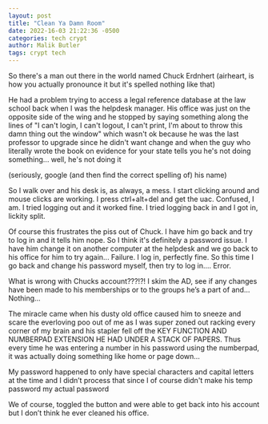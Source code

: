 ```yaml
---
layout: post
title: "Clean Ya Damn Room"
date: 2022-16-03 21:22:36 -0500
categories: tech crypt
author: Malik Butler
tags: crypt tech
---
```


So there's a man out there in the world named Chuck Erdnhert (airheart, is how you actually pronounce it but it's spelled nothing like that)

He had a problem trying to access a legal reference database at the law school back when I was the helpdesk manager. His office was just on the opposite side of the wing and he stopped by saying something along the lines of "I can't login, I can't logout, I can't print, I'm about to throw this damn thing out the window" which wasn't ok because he was the last professor to upgrade since he didn't want change and when the guy who literally wrote the book on evidence for your state tells you he's not doing something... well, he's not doing it

(seriously, google (and then find the correct spelling of) his name)

So I walk over and his desk is, as always, a mess. I start clicking around and mouse clicks are working. I press ctrl+alt+del and get the uac. Confused, I am. I tried logging out and it worked fine. I tried logging back in and I got in, lickity split.

Of course this frustrates the piss out of Chuck. I have him go back and try to log in and it tells him nope. So I think it's definitely a password issue. I have him change it on another computer at the helpdesk and we go back to his office for him to try again... Failure. I log in, perfectly fine. So this time I go back and change his password myself, then try to log in.... Error.

What is wrong with Chucks account???!?! I skim the AD, see if any changes have been made to his memberships or to the groups he’s a part of and… Nothing…

The miracle came when his dusty old office caused him to sneeze and scare the everloving poo out of me as I was super zoned out racking every corner of my brain and his stapler fell off the KEY FUNCTION AND NUMBERPAD EXTENSION HE HAD UNDER A STACK OF PAPERS. Thus every time he was entering a number in his password using the numberpad, it was actually doing something like home or page down…

My password happened to only have special characters and capital letters at the time and I didn’t process that since I of course didn't make his temp password my actual password

We of course, toggled the button and were able to get back into his account but I don’t think he ever cleaned his office.
